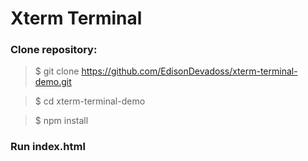 # Xterm Terminal

### Clone repository:

> \$ git clone https://github.com/EdisonDevadoss/xterm-terminal-demo.git

> \$ cd xterm-terminal-demo

> \$ npm install

### Run index.html
